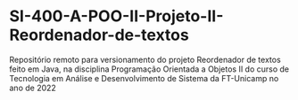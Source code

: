 # SI-400-A-POO-II-Projeto-II-Reordenador-de-textos
Repositório remoto para versionamento do projeto Reordenador de textos feito em Java, na disciplina Programação Orientada a Objetos II do curso de Tecnologia em Análise e Desenvolvimento de Sistema da FT-Unicamp no ano de 2022
